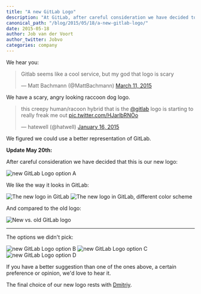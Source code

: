 ```yaml
---
title: "A new GitLab Logo"
description: "At GitLab, after careful consideration we have decided to update our company logo. View the new design here!"
canonical_path: "/blog/2015/05/18/a-new-gitlab-logo/"
date: 2015-05-18
author: Job van der Voort
author_twitter: Jobvo
categories: company
---
```


We hear you:

<blockquote class="twitter-tweet" lang="en"><p lang="en" dir="ltr">Gitlab seems like a cool service, but my god that logo is scary</p>&mdash; Matt Bachmann (@MattBachmann) <a href="https://twitter.com/MattBachmann/status/575671070268768256">March 11, 2015</a></blockquote>
<script async src="//platform.twitter.com/widgets.js" charset="utf-8"></script>

We have a scary, angry looking raccoon dog logo.

<blockquote class="twitter-tweet" data-cards="hidden" lang="en"><p lang="en" dir="ltr">this creepy human/racoon hybrid that is the <a href="https://twitter.com/gitlab">@gitlab</a> logo is starting to really freak me out <a href="http://t.co/HJarlbRNOo">pic.twitter.com/HJarlbRNOo</a></p>&mdash; hatewell (@hatwell) <a href="https://twitter.com/hatwell/status/556028082709348352">January 16, 2015</a></blockquote>
<script async src="//platform.twitter.com/widgets.js" charset="utf-8"></script>

We figured we could use a better representation of GitLab.

<!-- more -->

**Update May 20th:**

After careful consideration we have decided that this is our new logo:

![new GitLab Logo option A](/images/new_logo/A.jpg)

We like the way it looks in GitLab:

![The new logo in GitLab](/images/new_logo/l2.png)
![The new logo in GitLab, different color scheme](/images/new_logo/l3.png)

And compared to the old logo:

![New vs. old GitLab logo](/images/new_logo/l1.png)


---

The options we didn't pick:

![new GitLab Logo option B](/images/new_logo/B.jpg)
![new GitLab Logo option C](/images/new_logo/C.jpg)
![new GitLab Logo option D](/images/new_logo/D.jpg)

If you have a better suggestion than one of the ones above, a certain preference
or opinion, we'd love to hear it.

The final choice of our new logo rests with [Dmitriy](https://twitter.com/dzaporozhets).
